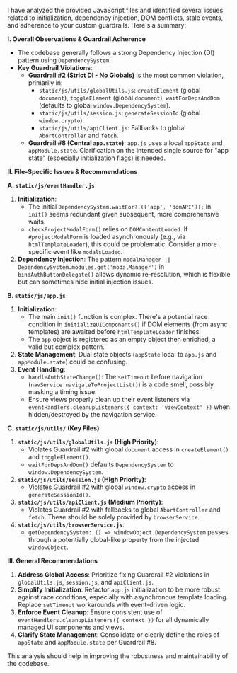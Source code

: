 I have analyzed the provided JavaScript files and identified several issues related to initialization, dependency injection, DOM conflicts, stale events, and adherence to your custom guardrails. Here's a summary:

**I. Overall Observations & Guardrail Adherence**

*   The codebase generally follows a strong Dependency Injection (DI) pattern using `DependencySystem`.
*   **Key Guardrail Violations**:
    *   **Guardrail #2 (Strict DI - No Globals)** is the most common violation, primarily in:
        *   `static/js/utils/globalUtils.js`: `createElement` (global `document`), `toggleElement` (global `document`), `waitForDepsAndDom` (defaults to global `window.DependencySystem`).
        *   `static/js/utils/session.js`: `generateSessionId` (global `window.crypto`).
        *   `static/js/utils/apiClient.js`: Fallbacks to global `AbortController` and `fetch`.
    *   **Guardrail #8 (Central `app.state`)**: `app.js` uses a local `appState` and `appModule.state`. Clarification on the intended single source for "app state" (especially initialization flags) is needed.

**II. File-Specific Issues & Recommendations**

**A. `static/js/eventHandler.js`**
1.  **Initialization**:
    *   The initial `DependencySystem.waitFor?.(['app', 'domAPI']);` in `init()` seems redundant given subsequent, more comprehensive waits.
    *   `checkProjectModalForm()` relies on `DOMContentLoaded`. If `#projectModalForm` is loaded asynchronously (e.g., via `htmlTemplateLoader`), this could be problematic. Consider a more specific event like `modalsLoaded`.
2.  **Dependency Injection**: The pattern `modalManager || DependencySystem.modules.get('modalManager')` in `bindAuthButtonDelegate()` allows dynamic re-resolution, which is flexible but can sometimes hide initial injection issues.

**B. `static/js/app.js`**
1.  **Initialization**:
    *   The main `init()` function is complex. There's a potential race condition in `initializeUIComponents()` if DOM elements (from async templates) are awaited before `htmlTemplateLoader` finishes.
    *   The `app` object is registered as an empty object then enriched, a valid but complex pattern.
2.  **State Management**: Dual state objects (`appState` local to `app.js` and `appModule.state`) could be confusing.
3.  **Event Handling**:
    *   `handleAuthStateChange()`: The `setTimeout` before navigation (`navService.navigateToProjectList()`) is a code smell, possibly masking a timing issue.
    *   Ensure views properly clean up their event listeners via `eventHandlers.cleanupListeners({ context: 'viewContext' })` when hidden/destroyed by the navigation service.

**C. `static/js/utils/` (Key Files)**
1.  **`static/js/utils/globalUtils.js` (High Priority)**:
    *   Violates Guardrail #2 with global `document` access in `createElement()` and `toggleElement()`.
    *   `waitForDepsAndDom()` defaults `DependencySystem` to `window.DependencySystem`.
2.  **`static/js/utils/session.js` (High Priority)**:
    *   Violates Guardrail #2 with global `window.crypto` access in `generateSessionId()`.
3.  **`static/js/utils/apiClient.js` (Medium Priority)**:
    *   Violates Guardrail #2 with fallbacks to global `AbortController` and `fetch`. These should be solely provided by `browserService`.
4.  **`static/js/utils/browserService.js`**:
    *   `getDependencySystem: () => windowObject.DependencySystem` passes through a potentially global-like property from the injected `windowObject`.

**III. General Recommendations**

1.  **Address Global Access**: Prioritize fixing Guardrail #2 violations in `globalUtils.js`, `session.js`, and `apiClient.js`.
2.  **Simplify Initialization**: Refactor `app.js` initialization to be more robust against race conditions, especially with asynchronous template loading. Replace `setTimeout` workarounds with event-driven logic.
3.  **Enforce Event Cleanup**: Ensure consistent use of `eventHandlers.cleanupListeners({ context })` for all dynamically managed UI components and views.
4.  **Clarify State Management**: Consolidate or clearly define the roles of `appState` and `appModule.state` per Guardrail #8.

This analysis should help in improving the robustness and maintainability of the codebase.
